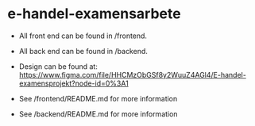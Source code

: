 # e-handel-examensarbete

- All front end can be found in /frontend.
- All back end can be found in /backend.
- Design can be found at: https://www.figma.com/file/HHCMzObGSf8y2WuuZ4AGl4/E-handel-examensprojekt?node-id=0%3A1

- See /frontend/README.md for more information
- See /backend/README.md for more information
